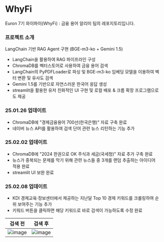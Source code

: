 # WhyFi
Euron 7기 와이파이(WhyFi) : 금융 용어 알리미 팀의 레포지토리입니다.

### 프로젝트 소개
LangChain 기반 RAG Agent 구현 (BGE-m3-ko + Gemini 1.5)
- LangChain을 활용하여 RAG 파이프라인 구성
- ChromaDB를 벡터스토어로 사용하여 금융 용어 검색
- LangChain의 PyPDFLoader로 파싱 및 BGE-m3-ko 임베딩 모델을 이용하여 벡터 변환 및 유사도 검색
- Gemini 1.5를 기반으로 자연스러운 한국어 응답 생성
- streamlit을 활용한 유저 친화적인 UI 구현 및 로컬 배포 & 크롬 확장 프로그램으로도 제공

### 25.01.26 업데이트
- ChromaDB에 "경제금융용어 700선(한국은행)" 자료 구축 완료
- 네이버 뉴스 API를 활용하여 검색 단어 관련 뉴스 리턴하는 기능 추가

### 25.02.02 업데이트
- ChromaDB에 "2024 한권으로 OK 주식과 세금(국세청)" 자료 추가 구축 완료
- 뉴스가 중복되는 문제를 막기 위해 관련 뉴스들 중 3개를 랜덤 추출하는 아이디어 적용 완료
- streamlit UI 보완 완료

### 25.02.08 업데이트
- KDI 경제교육·정보센터에서 제공하는 지난달 Top 10 경제 키워드를 크롤링하여 순위 보여주는 기능 추가
- 키워드 버튼을 클릭하면 해당 키워드로 바로 검색이 가능하도록 수정 완료

|검색 전|검색 후|
|---|---|
|![image](https://github.com/user-attachments/assets/b0efe678-6c2f-4b07-8a91-d041a931f3ea) | ![image](https://github.com/user-attachments/assets/2788517c-4fe1-4324-a85b-a04502421747) |
